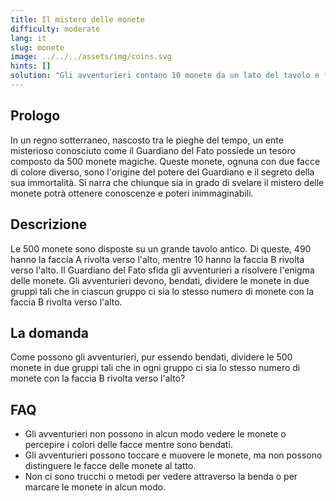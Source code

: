 ```yaml
---
title: Il mistero delle monete
difficulty: moderate
lang: it
slug: monete
image: ../../../assets/img/coins.svg
hints: []
solution: "Gli avventurieri contano 10 monete da un lato del tavolo e formano un gruppo con esse (Gruppo X). Il resto delle monete forma l'altro gruppo (Gruppo Y). A questo punto, girano tutte le 10 monete del Gruppo X. Non hanno bisogno di sapere quale faccia sia rivolta verso l'alto, semplicemente le girano. In questo modo, i due gruppi avranno lo stesso numero di monete con la faccia B rivolta verso l'alto."
---
```


## Prologo

In un regno sotterraneo, nascosto tra le pieghe del tempo, un ente misterioso conosciuto come il Guardiano del Fato possiede un tesoro composto da 500 monete magiche. Queste monete, ognuna con due facce di colore diverso, sono l'origine del potere del Guardiano e il segreto della sua immortalità. Si narra che chiunque sia in grado di svelare il mistero delle monete potrà ottenere conoscenze e poteri inimmaginabili.

## Descrizione

Le 500 monete sono disposte su un grande tavolo antico. Di queste, 490 hanno la faccia A rivolta verso l'alto, mentre 10 hanno la faccia B rivolta verso l'alto. Il Guardiano del Fato sfida gli avventurieri a risolvere l'enigma delle monete. Gli avventurieri devono, bendati, dividere le monete in due gruppi tali che in ciascun gruppo ci sia lo stesso numero di monete con la faccia B rivolta verso l'alto.

## La domanda

Come possono gli avventurieri, pur essendo bendati, dividere le 500 monete in due gruppi tali che in ogni gruppo ci sia lo stesso numero di monete con la faccia B rivolta verso l'alto?

## FAQ

- Gli avventurieri non possono in alcun modo vedere le monete o percepire i colori delle facce mentre sono bendati.
- Gli avventurieri possono toccare e muovere le monete, ma non possono distinguere le facce delle monete al tatto.
- Non ci sono trucchi o metodi per vedere attraverso la benda o per marcare le monete in alcun modo.
